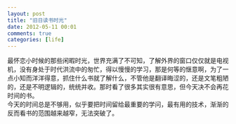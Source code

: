 ```yaml
---
layout: post
title: "旧日读书时光"
date: 2012-05-11 00:01
comments: true
categories: [life]
---
```

最怀恋小时候的那些闲暇时光，世界充满了不可知，了解外界的窗口仅仅就是电视机，没有身处于时代洪流中的匆忙，得以慢慢的学习，那是何等的惬意啊，为了一点小知而洋洋得意，抓住什么书就了解什么，不管他是翻译晦涩的，还是文笔粗陋的，还是不明逻辑的，统统并收。那时看了很多其实很有意思，但今天决不会再花时间的书。  
今天的时间总是不够用，似乎要把时间留给最重要的学问，最有用的技术，渐渐的反而看书的范围越来越窄，无法突破了。  